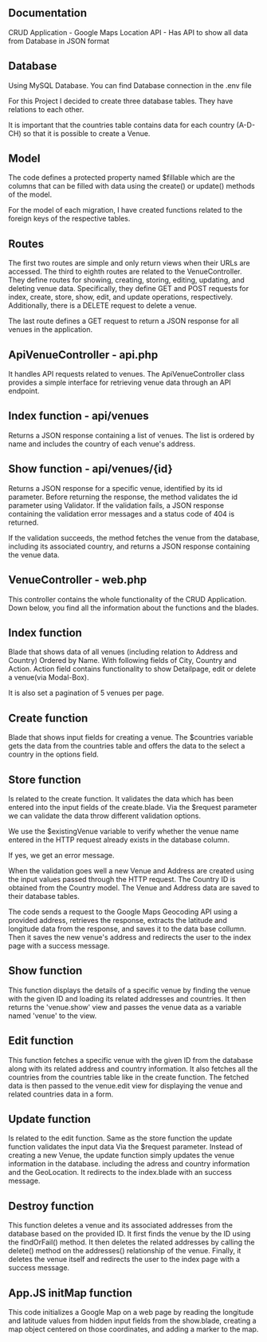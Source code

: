 ## Documentation

CRUD Application - Google Maps Location API - Has API to show all data from Database in JSON format

## Database

Using MySQL Database. You can find Database connection in the .env file

For this Project I decided to create three database tables. They have relations to each other.

It is important that the countries table contains data for each country (A-D-CH) so that it is possible to create a Venue.

## Model

The code defines a protected property named $fillable which are the columns that can be filled with data using the create() or update() methods of the model.

For the model of each migration, I have created functions related to the foreign keys of the respective tables.

## Routes

The first two routes are simple and only return views when their URLs are accessed. The third to eighth routes are related to the VenueController. They define routes for showing, creating, storing, editing, updating, and deleting venue data. Specifically, they define GET and POST requests for index, create, store, show, edit, and update operations, respectively. Additionally, there is a DELETE request to delete a venue.

The last route defines a GET request to return a JSON response for all venues in the application.

## ApiVenueController - api.php

It handles API requests related to venues. The ApiVenueController class provides a simple interface for retrieving venue data through an API endpoint. 

## Index function - api/venues

Returns a JSON response containing a list of venues. The list is ordered by name and includes the country of each venue's address.

## Show function - api/venues/{id}

Returns a JSON response for a specific venue, identified by its id parameter. Before returning the response, the method validates the id parameter using Validator. If the validation fails, a JSON response containing the validation error messages and a status code of 404 is returned.

If the validation succeeds, the method fetches the venue from the database, including its associated country, and returns a JSON response containing the venue data.

## VenueController - web.php

This controller contains the whole functionality of the CRUD Application. Down below, you find all the information about the functions and the blades.

## Index function

Blade that shows data of all venues (including relation to Address and Country) Ordered by Name.
With following fields of City, Country and Action. Action field contains functionality to show Detailpage, edit or delete a venue(via Modal-Box).

It is also set a pagination of 5 venues per page.

## Create function

Blade that shows input fields for creating a venue. The $countries variable gets the data from the countries table and offers the data to the select a country in the options field.

## Store function

Is related to the create function. It validates the data which has been entered into the input fields of the create.blade. Via the $request parameter we can validate the data throw different validation options.

We use the $existingVenue variable to verify whether the venue name entered in the HTTP request already exists in the database column.

If yes, we get an error message.

When the validation goes well a new Venue and Address are created using the input values passed through the HTTP request. The Country ID is obtained from the Country model. The Venue and Address data are saved to their database tables.

The code sends a request to the Google Maps Geocoding API using a provided address, retrieves the response, extracts the latitude and longitude data from the response, and saves it to the data base collumn. Then it saves the new venue's address and redirects the user to the index page with a success message.

## Show function

This function displays the details of a specific venue by finding the venue with the given ID and loading its related addresses and countries. It then returns the 'venue.show' view and passes the venue data as a variable named 'venue' to the view.

## Edit function

This function fetches a specific venue with the given ID from the database along with its related address and country information. It also fetches all the countries from the countries table like in the create function. The fetched data is then passed to the venue.edit view for displaying the venue and related countries data in a form.

## Update function

Is related to the edit function. Same as the store function the update function validates the input data Via the $request parameter. Instead of creating a new Venue, the update function simply updates the venue information in the database.
including the adress and country information and the GeoLocation. It redirects to the index.blade with an success message.

## Destroy function

This function deletes a venue and its associated addresses from the database based on the provided ID. It first finds the venue by the ID using the findOrFail() method. It then deletes the related addresses by calling the delete() method on the addresses() relationship of the venue. Finally, it deletes the venue itself and redirects the user to the index page with a success message.


## App.JS initMap function

This code initializes a Google Map on a web page by reading the longitude and latitude values from hidden input fields from the show.blade, creating a map object centered on those coordinates, and adding a marker to the map.



